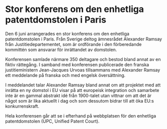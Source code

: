 # Stor konferens om den enhetliga patentdomstolen i Paris

Den 6 juni arrangerades en stor konferens om den enhetliga patentdomstolen i Paris. Från Sverige deltog ämnesrådet Alexander Ramsay från Justitiedepartementet, som är ordförande i den förberedande kommittén som ansvarar för inrättandet av domstolen.

Konferensen samlade närmare 350 deltagare och bestod bland annat av en fiktiv rättegång. I samband med konferensen publicerade den franska justitieministern Jean-Jacques Urvoas tillsammans med Alexander Ramsay ett meddelande på franska och med engelsk översättning.

I meddelandet talar Alexander Ramsay bland annat om att projektet med att inrätta en ny domstol i EU visar på att europeisk integration och samarbete inte är en gammal abstrakt idé från 1900-talet utan vittnar om att det är något som är lika aktuellt i dag och som dessutom bidrar till att öka EU:s konkurrenskraft.

Hela konferensen går att se i efterhand på webbplatsen för den enhetliga patentdomstolen (UPC, Unified Patent Court).
